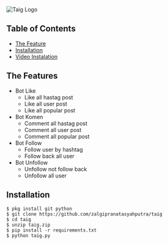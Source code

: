 ![Taig Logo](/Data/TaigLogo.jpg)

## Table of Contents
* [The Feature](#the-features)
* [Installation](#installation)
* [Video Instalation](#video-installation)

## The Features
* Bot Like
  * Like all hastag post
  * Like all user post
  * Like all popular post
* Bot Komen
  * Comment all hastag post
  * Comment all user post
  * Comment all popular post
* Bot Follow
  * Follow user by hashtag
  * Follow back all user
* Bot Unfollow
  * Unfollow not follow back
  * Unfollow all user

## Installation
```
$ pkg install git python
$ git clone https://github.com/zalgipranatasyahputra/taig
$ cd taig
$ unzip taig.zip
$ pip install -r requirements.txt
$ python taig.py
```
